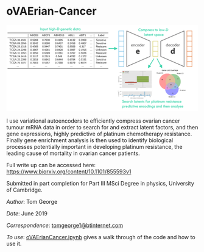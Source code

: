 # oVAErian-Cancer 

![](./figures/readmefigure.png)

I use variational autoencoders to efficiently compress ovarian cancer tumour mRNA data in order to search for and extract latent factors, and then gene expressions, highly predictive of platinum chemotherapy resistance. Finally gene enrichment analysis is then used to identify biological processes potentially important in developing platinum resistance, the leading cause of mortality in ovarian cancer patients. 

Full write up can be accessed here: https://www.biorxiv.org/content/10.1101/855593v1 

Submitted in part completion for Part III MSci Degree in physics, University of Cambridge. 

_Author_: Tom George

_Date_: June 2019

_Correspondence_: tomgeorge1@btinternet.com 

_To use_: [oVAErianCancer.ipynb](./oVAErianCancer.ipynb) gives a walk through of the code and how to use it. 